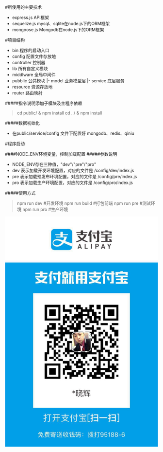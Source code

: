 #所使用的主要技术
- express.js API框架
- sequelize.js mysql、sqlite在node.js下的ORM框架
- mongoose.js Mongodb在node.js下的ORM框架


#项目结构
- bin 程序的启动入口
- config 配置文件存放地
- controller 控制器
- lib 所有自定义模块
- middlware 全局中间件
- pubblic 公共模块
 |- model 业务模型层
 |- service 底层服务
- resource 资源存放地
- router 路由映射

#####指令说明添加子模块及主程序依赖
> cd public/ & npm install
> cd ../ & npm install

#####数据初始化
- 在public/service/config  文件下配置好  mongodb、redis、qiniu


#程序启动

####NODE_ENV环境变量，控制加载配置
#####参数说明
- NODE_ENV存在三种值，"dev"/"pre"/"pro"
- dev 表示加载开发环境配置，对应的文件是 /config/dev/index.js
- pre 表示加载预发布环境配置，对应的文件是 /config/pre/index.js
- pro 表示加载生产环境配置，对应的文件是 /config/pro/index.js

#####使用方式
> npm run dev #开发环境
> npm run build #打包前端
> npm run pre #测试环境
> npm run pro #生产环境



![Aaron Swartz](451539676391_.pic.jpg)



